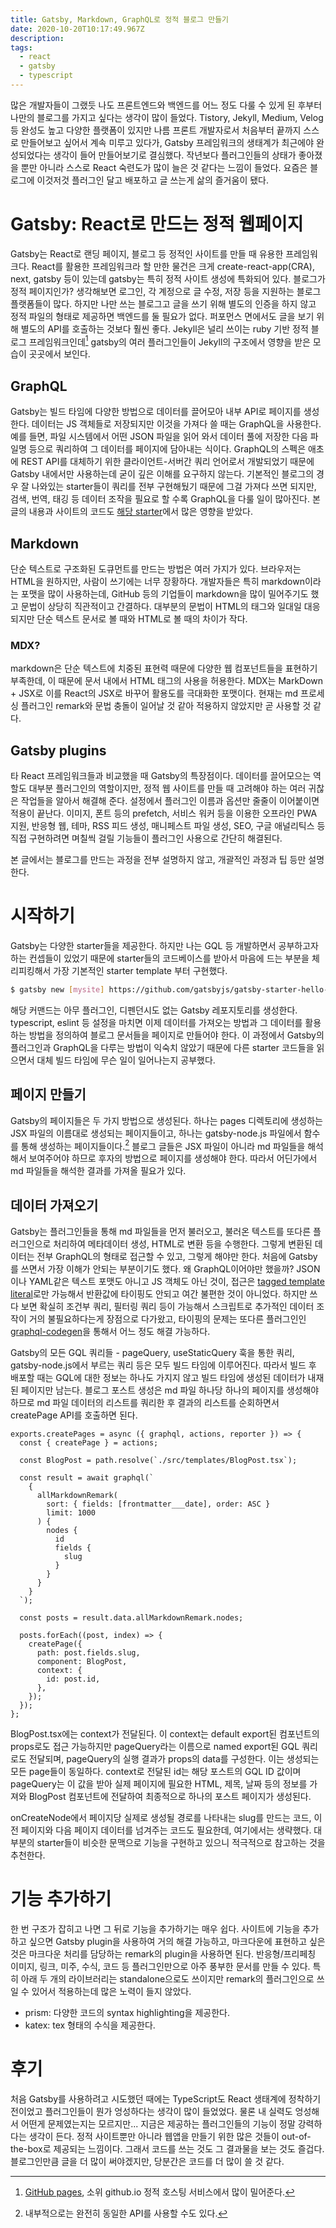 ```yaml
---
title: Gatsby, Markdown, GraphQL로 정적 블로그 만들기
date: 2020-10-20T10:17:49.967Z
description:
tags:
  - react
  - gatsby
  - typescript
---
```


많은 개발자들이 그랬듯 나도 프론트엔드와 백엔드를 어느 정도 다룰 수 있게 된 후부터 나만의 블로그를 가지고 싶다는 생각이 많이 들었다. Tistory, Jekyll, Medium, Velog 등 완성도 높고 다양한 플랫폼이 있지만 나름 프론트 개발자로서 처음부터 끝까지 스스로 만들어보고 싶어서 계속 미루고 있다가, Gatsby 프레임워크의 생태계가 최근에야 완성되었다는 생각이 들어 만들어보기로 결심했다. 작년보다 플러그인들의 상태가 좋아졌을 뿐만 아니라 스스로 React 숙련도가 많이 늘은 것 같다는 느낌이 들었다. 요즘은 블로그에 이것저것 플러그인 달고 배포하고 글 쓰는게 삶의 즐거움이 됐다.

# Gatsby: React로 만드는 정적 웹페이지

Gatsby는 React로 랜딩 페이지, 블로그 등 정적인 사이트를 만들 때 유용한 프레임워크다. React를 활용한 프레임워크라 할 만한 물건은 크게 create-react-app(CRA), next, gatsby 등이 있는데 gatsby는 특히 정적 사이트 생성에 특화되어 있다. 블로그가 정적 페이지인가? 생각해보면 로그인, 각 계정으로 글 수정, 저장 등을 지원하는 블로그 플랫폼들이 많다. 하지만 나만 쓰는 블로그고 글을 쓰기 위해 별도의 인증을 하지 않고 정적 파일의 형태로 제공하면 백엔드를 둘 필요가 없다. 퍼포먼스 면에서도 글을 보기 위해 별도의 API를 호출하는 것보다 훨씬 좋다. Jekyll은 널리 쓰이는 ruby 기반 정적 블로그 프레임워크인데[^1] gatsby의 여러 플러그인들이 Jekyll의 구조에서 영향을 받은 모습이 곳곳에서 보인다.

## GraphQL

Gatsby는 빌드 타임에 다양한 방법으로 데이터를 끌어모아 내부 API로 페이지를 생성한다. 데이터는 JS 객체들로 저장되지만 이것을 가져다 쓸 때는 GraphQL을 사용한다. 예를 들면, 파일 시스템에서 어떤 JSON 파일을 읽어 와서 데이터 풀에 저장한 다음 파일명 등으로 쿼리하여 그 데이터를 페이지에 담아내는 식이다. GraphQL의 스펙은 애초에 REST API를 대체하기 위한 클라이언트-서버간 쿼리 언어로서 개발되었기 때문에 Gatsby 내에서만 사용하는데 굳이 깊은 이해를 요구하지 않는다. 기본적인 블로그의 경우 잘 나와있는 starter들이 쿼리를 전부 구현해뒀기 때문에 그걸 가져다 쓰면 되지만, 검색, 번역, 태깅 등 데이터 조작을 필요로 할 수록 GraphQL을 다룰 일이 많아진다. 본 글의 내용과 사이트의 코드도 [해당 starter](https://www.gatsbyjs.com/starters/gatsbyjs/gatsby-starter-blog/)에서 많은 영향을 받았다.

## Markdown

단순 텍스트로 구조화된 도큐먼트를 만드는 방법은 여러 가지가 있다. 브라우저는 HTML을 원하지만, 사람이 쓰기에는 너무 장황하다. 개발자들은 특히 markdown이라는 포맷을 많이 사용하는데, GitHub 등의 기업들이 markdown을 많이 밀어주기도 했고 문법이 상당히 직관적이고 간결하다. 대부분의 문법이 HTML의 태그와 일대일 대응되지만 단순 텍스트 문서로 볼 때와 HTML로 볼 때의 차이가 작다.

### MDX?

markdown은 단순 텍스트에 치중된 표현력 때문에 다양한 웹 컴포넌트들을 표현하기 부족한데, 이 때문에 문서 내에서 HTML 태그의 사용을 허용한다. MDX는 MarkDown + JSX로 이를 React의 JSX로 바꾸어 활용도를 극대화한 포맷이다. 현재는 md 프로세싱 플러그인 remark와 문법 충돌이 일어날 것 같아 적용하지 않았지만 곧 사용할 것 같다.

## Gatsby plugins

타 React 프레임워크들과 비교했을 때 Gatsby의 특장점이다. 데이터를 끌어모으는 역할도 대부분 플러그인의 역할이지만, 정적 웹 사이트를 만들 때 고려해야 하는 여러 귀찮은 작업들을 알아서 해결해 준다. 설정에서 플러그인 이름과 옵션만 줄줄이 이어붙이면 적용이 끝난다. 이미지, 폰트 등의 prefetch, 서비스 워커 등을 이용한 오프라인 PWA 지원, 반응형 웹, 테마, RSS 피드 생성, 매니페스트 파일 생성, SEO, 구글 애널리틱스 등 직접 구현하려면 며칠씩 걸릴 기능들이 플러그인 사용으로 간단히 해결된다.

본 글에서는 블로그를 만드는 과정을 전부 설명하지 않고, 개괄적인 과정과 팁 등만 설명한다.

# 시작하기

Gatsby는 다양한 starter들을 제공한다. 하지만 나는 GQL 등 개발하면서 공부하고자 하는 컨셉들이 있었기 때문에 starter들의 코드베이스를 받아서 마음에 드는 부분을 체리피킹해서 가장 기본적인 starter template 부터 구현했다.

```bash
$ gatsby new [mysite] https://github.com/gatsbyjs/gatsby-starter-hello-world
```

해당 커맨드는 아무 플러그인, 디펜던시도 없는 Gatsby 레포지토리를 생성한다. typescript, eslint 등 설정을 마치면 이제 데이터를 가져오는 방법과 그 데이터를 활용하는 방법을 정의하여 블로그 문서들을 페이지로 만들어야 한다. 이 과정에서 Gatsby의 플러그인과 GraphQL을 다루는 방법이 익숙치 않았기 때문에 다른 starter 코드들을 읽으면서 대체 빌드 타임에 무슨 일이 일어나는지 공부했다.

## 페이지 만들기

Gatsby의 페이지들은 두 가지 방법으로 생성된다. 하나는 pages 디렉토리에 생성하는 JSX 파일의 이름대로 생성되는 페이지들이고, 하나는 gatsby-node.js 파일에서 함수를 통해 생성하는 페이지들이다.[^2] 블로그 글들은 JSX 파일이 아니라 md 파일들을 해석해서 보여주어야 하므로 후자의 방법으로 페이지를 생성해야 한다. 따라서 어딘가에서 md 파일들을 해석한 결과를 가져올 필요가 있다.

## 데이터 가져오기

Gatsby는 플러그인들을 통해 md 파일들을 먼저 불러오고, 불러온 텍스트를 또다른 플러그인으로 처리하여 메타데이터 생성, HTML로 변환 등을 수행한다. 그렇게 변환된 데이터는 전부 GraphQL의 형태로 접근할 수 있고, 그렇게 해야만 한다. 처음에 Gatsby를 쓰면서 가장 이해가 안되는 부분이기도 했다. 왜 GraphQL이어야만 했을까? JSON이나 YAML같은 텍스트 포맷도 아니고 JS 객체도 아닌 것이, 접근은 [tagged template literal](https://developer.mozilla.org/ko/docs/Web/JavaScript/Reference/Template_literals)로만 가능해서 반환값에 타이핑도 안되고 여간 불편한 것이 아니었다. 하지만 쓰다 보면 확실히 조건부 쿼리, 필터링 쿼리 등이 가능해서 스크립트로 추가적인 데이터 조작이 거의 불필요하다는게 장점으로 다가왔고, 타이핑의 문제는 또다른 플러그인인 [graphql-codegen](https://www.gatsbyjs.com/plugins/gatsby-plugin-graphql-codegen)을 통해서 어느 정도 해결 가능하다.

Gatsby의 모든 GQL 쿼리들 - pageQuery, useStaticQuery 훅을 통한 쿼리, gatsby-node.js에서 부르는 쿼리 등은 모두 빌드 타임에 이루어진다. 따라서 빌드 후 배포할 때는 GQL에 대한 정보는 하나도 가지지 않고 빌드 타임에 생성된 데이터가 내재된 페이지만 남는다. 블로그 포스트 생성은 md 파일 하나당 하나의 페이지를 생성해야 하므로 md 파일 데이터의 리스트를 쿼리한 후 결과의 리스트를 순회하면서 createPage API를 호출하면 된다.

```javascript{numberLines: true}
exports.createPages = async ({ graphql, actions, reporter }) => {
  const { createPage } = actions;

  const BlogPost = path.resolve(`./src/templates/BlogPost.tsx`);

  const result = await graphql(`
    {
      allMarkdownRemark(
        sort: { fields: [frontmatter___date], order: ASC }
        limit: 1000
      ) {
        nodes {
          id
          fields {
            slug
          }
        }
      }
    }
  `);

  const posts = result.data.allMarkdownRemark.nodes;

  posts.forEach((post, index) => {
    createPage({
      path: post.fields.slug,
      component: BlogPost,
      context: {
        id: post.id,
      },
    });
  });
};
```

BlogPost.tsx에는 context가 전달된다. 이 context는 default export된 컴포넌트의 props로도 접근 가능하지만 pageQuery라는 이름으로 named export된 GQL 쿼리로도 전달되며, pageQuery의 실행 결과가 props의 data를 구성한다. 이는 생성되는 모든 page들이 동일하다. context로 전달된 id는 해당 포스트의 GQL ID 값이며 pageQuery는 이 값을 받아 실제 페이지에 필요한 HTML, 제목, 날짜 등의 정보를 가져와 BlogPost 컴포넌트에 전달하여 최종적으로 하나의 포스트 페이지가 생성된다.

onCreateNode에서 페이지당 실제로 생성될 경로를 나타내는 slug를 만드는 코드, 이전 페이지와 다음 페이지 데이터를 넘겨주는 코드도 필요한데, 여기에서는 생략했다. 대부분의 starter들이 비슷한 문맥으로 기능을 구현하고 있으니 적극적으로 참고하는 것을 추천한다.

# 기능 추가하기

한 번 구조가 잡히고 나면 그 뒤로 기능을 추가하기는 매우 쉽다. 사이트에 기능을 추가하고 싶으면 Gatsby plugin을 사용하여 거의 해결 가능하고, 마크다운에 표현하고 싶은 것은 마크다운 처리를 담당하는 remark의 plugin을 사용하면 된다. 반응형/프리페칭 이미지, 링크, 미주, 수식, 코드 등 플러그인만으로 아주 풍부한 문서를 만들 수 있다. 특히 아래 두 개의 라이브러리는 standalone으로도 쓰이지만 remark의 플러그인으로 쓰일 수 있어서 적용하는데 많은 노력이 들지 않았다.

- prism: 다양한 코드의 syntax highlighting을 제공한다.
- katex: tex 형태의 수식을 제공한다.

# 후기

처음 Gatsby를 사용하려고 시도했던 때에는 TypeScript도 React 생태계에 정착하기 전이었고 플러그인들이 뭔가 엉성하다는 생각이 많이 들었었다. 물론 내 실력도 엉성해서 어떤게 문제였는지는 모르지만... 지금은 제공하는 플러그인들의 기능이 정말 강력하다는 생각이 든다. 정적 사이트뿐만 아니라 웹앱을 만들기 위한 많은 것들이 out-of-the-box로 제공되는 느낌이다. 그래서 코드를 쓰는 것도 그 결과물을 보는 것도 즐겁다. 블로그인만큼 글을 더 많이 써야겠지만, 당분간은 코드를 더 많이 쓸 것 같다.

[^1]: [GitHub pages](https://pages.github.com), 소위 github.io 정적 호스팅 서비스에서 많이 밀어준다.
[^2]: 내부적으로는 완전히 동일한 API를 사용할 수도 있다.
